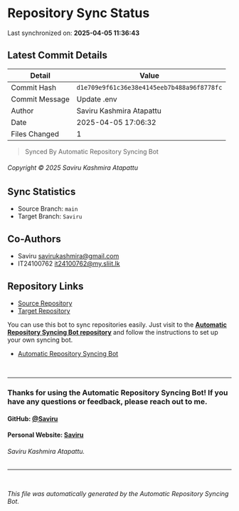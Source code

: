 # Repository Sync Status

Last synchronized on: **2025-04-05 11:36:43**

## Latest Commit Details

| Detail | Value |
| ------ | ----- |
| Commit Hash | `d1e709e9f61c36e38e4145eeb7b488a96f8778fc` |
| Commit Message | Update .env |
| Author | Saviru Kashmira Atapattu |
| Date | 2025-04-05 17:06:32 |
| Files Changed | 1 |


> Synced By Automatic Repository Syncing Bot


###### Copyright © 2025 Saviru Kashmira Atapattu

## Sync Statistics
- Source Branch: `main`
- Target Branch: `Saviru`

## Co-Authors

- Saviru <savirukashmira@gmail.com>
-  IT24100762 <it24100762@my.sliit.lk>


## Repository Links
- [Source Repository](https://github.com/Saviru/PhotographyWeb-UserMgr)
- [Target Repository](https://github.com/IT24100599/Photographers-Booking-System.git)

<p>You can use this bot to sync repositories easily. Just visit to the <b><a href="https://github.com/Saviru/Automatic_repo-sync-bot">Automatic Repository Syncing Bot repository</a></b> and follow the instructions to set up your own syncing bot.</p>

- [Automatic Repository Syncing Bot](https://github.com/Saviru/Automatic_repo-sync-bot)

<br>
<hr>

### Thanks for using the Automatic Repository Syncing Bot! If you have any questions or feedback, please reach out to me.
#### GitHub: [@Saviru](https://github.com/Saviru)
#### Personal Website: [Saviru](https://saviru.github.io)
###### Saviru Kashmira Atapattu.

<hr>
<br>

*This file was automatically generated by the Automatic Repository Syncing Bot.*

